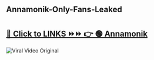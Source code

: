 
 ## Annamonik-Only-Fans-Leaked

# <h2><a href="https://clipsfans.com/Annamonik&ref=git">🔗 Click to LINKS ⏩⏩ 👉 🟢 Annamonik </a></h2>

<a href="https://clipsfans.com/Annamonik&ref=git" rel="nofollow" data-target="animated-image.originalLink"><img src="https://i.ibb.co.com/xMMVF88/686577567.gif" alt="Viral Video Original" style="max-width: 100%; display: inline-block;" data-target="animated-image.originalImage"></a>
